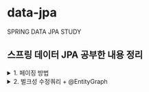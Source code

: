# data-jpa
SPRING DATA JPA STUDY

## 스프링 데이터 JPA 공부한 내용 정리 

<details>
  <summary>1. 페이징 방법</summary>
  <div markdown="1">
  
  ## 페이징 방법

#### 1. 순수 JPA 페이징과 정렬

- 검색 조건 : 나이 10살

- 정렬 조건  : 이름으로 내림차순

- 페이징 조건 : 첫 번째 페이지, 페이지당 보여줄 데이터는 3건

- ```java
  public List<Member> findByPage(int age, int offset, int limit) {
      em.createQuery("select m from Member m where m.age = :age order by m.username desc")
          .setParameter("age",age)
          .setFirstResult(offset)
          .setMaxResults(limit)
          .getResultList();
  }
  ```

- 보통은 페이징을 할때 TotalCount (총 몇 페이지 인가?) 를 함께 가져와야 한다.

  - ```java
    public long totalCount(int age) {
        return em.createQuery("select count(m) from Member m where m.age = :age", Long.class)
            .setParameter("age", age)
            .getSingleResult();
    }
    ```

  - 토탈에는 sort가 필요가 없다. 



#### 2. SPRING DATA JPA 페이징

- ```java
  org.springframework.data.domain.Sort : 정렬기능
  ```

- ```java
  org.springframework.data.domain.Pageable : 페이징 기능
  ```

- 페이징을 제공하는 Page<Entity명>을 사용한다.

- ```java
  Page<Member> findByAge(int age, Pageable pageable);
  ```

- pageable에는 pageRequest를 구현해서 파라미터로 넘겨주면 된다.

- ```java
  PageReuqst pageRequest = PageRequest.of(0,3, Sort.by(Sort.Direction.DESC,"username"));
  //0은 시작 데이터 , 3은 size
  
  Page<Member> page = memberRepository.findByAge(age,pageRequest);
  ```

- List<Member> contents = page.getContent(); 로 0부터 총 3개의 데이터를 contetns안에 넣어서 리턴한다.

- totalCount 를 따로 구할 필요가 없다. 반환타입이 page면  totalCount를 반환해주는 메서드를 제공해준다.

  - page 쿼리가 실행될 때 자동으로 totalCount를 구하는 쿼리를 날린다.

  - ```java
    long totalCount = page.getTotalElements();
    ```

```
int getNumber();           //현재 페이지

int getSize();              	//페이지 크기

int getTotalPages();         //전체 페이지 수

int getNumberOfElements(); 	//현재 페이지에 나올 데이터 수

long getTotalElements();     //전체 데이터 수

boolean hasPreviousPage();  	//이전 페이지 여부

boolean isFirstPage();       	//현재 페이지가 첫 페이지 인지 여부

boolean hasNextPage();      //다음 페이지 여부

boolean isLastPage();        //현재 페이지가 마지막 페이지 인지 여부

Pageable nextPageable();     //다음 페이지 객체, 다음 페이지가 없으면 null

Pageable previousPageable();  //다음 페이지 객체, 이전 페이지가 없으면 null

List<T> getContent();        //조회된 데이터

boolean hasContent();       	//조회된 데이터 존재 여부

Sort getSort();              //정렬정보
```



- Sliece : 예를들어 limit을 0번째부터 3개를 가져오라는 설정을 하면, 3개가 아닌 3+1개로 총 4개를 가져오게 된다.

  - 즉, limit+1개를 가져온다.

  - ```java
    Sliece<Member> page = memberRepository.findByAge(age,pageRequest);
    ```

  - 모바일에서 [더보기] 라는 것으로 많이 사용된다.

  - Slice는 totalCout 쿼리가 자동으로 날라가지 않는다.

    

- List로 바로 받아오는것도 가능하다.

  - ```java
    List<Member> page = memberRepository.findByAge(age, pageRequest);
    ```

- 마찬가지로 Page로 조회해온 데이터들도 Entity를 그대로 노출시키면 안된다. DTO로 변환해서 반환해줘야 한다.

  - ```java
    Page<Member> page = memberRepository.findByAge(age, pageRequest);
    page<MemberDto> toMap = page.map(m->new MemberDto(m.getId(),m.getUsername()));
    ```

    
  </div>
</details>

<details>
  <summary>2. 벌크성 수정쿼리 + @EntityGraph</summary>
  <div markdown="1">
  
  # 벌크성 수정 쿼리

- 무언가를 수정하는 쿼리를 날릴때는 @Modifying을 적어줘야 한다.

- 벌크성 수정쿼리의 예시로, 회원의 나이를 1씩 증가시키는 쿼리를 살펴보자

  - ```java
    @Query("update Member m set m.age = m.age +1 where m.age >=:age")
    int bulkAgePlus(@Param"age" int age);
    ```

- 벌크 연산 이후에는 꼭 영속성 컨텍스트를 clear 해줘야 한다.

  - DB에는 벌크성 수정쿼리를 실행한 값이 반영되어있는데 영속성 컨텍스트에는 반영되기 전 값으로 남아있다.

  - 벌크 연산 이후에 다른 로직이 실행되거나 이어지는게 없으면 상관 없지만, 다른 작업이 추가로 이어진다면 반드시 영속성 컨텐스트를 clear 해야 정상적으로 반영된다.

  - **이러한 문제를 해결하기 위해 스프링 데이터JPA는 기능을 지원한다**

    - @Modifying(clearAutotmatically = true) 로 설정하면 자동으로 영속성 컨텍스트를 clear해준다.

    



## @EntityGraph란?

```java
@Test
public void findMemberLazy() {
    Team teamA = new Team("teamA");
    Team teamB = new Team("teamB");
    Member member1 = new Member("member1,10,teamA");
    Member member2 = new Member("member2,12,teamB");
    memberRepository.save(member1);
    memberRepository.save(member2);
    
    em.flush();
    em.clear();
    
    List<Member> members = memberRepository.findAll();
    
    
}
```

- EntityGraph를 이해하기 위해서는 Fetch Join과 지연 로딩 이라는 개념을 알아야한다.

- 간단하게 설명해서, 실무에서 연관관계 매핑시 모두 LAZY 로딩으로 설정해야하는데

  - 지연로딩(LAZY)으로 설정시, 연관된 엔티티를 조회하는 동시에 한번에 쿼리문을 날리지 않고, 그 엔티티가 사용되는 시점에 추가로 쿼리를 날리는 방법이다.

  - N+1 문제가 발생하는데, 만약 조회된 Member가 위 예제처럼 2개라고 생각해보자.

    - 그러면 Member를 조회하는 쿼리를 날린 후,  Team을 조회하는 쿼리가 2개 더 날라간다. 

    - 이러한 문제를 해결하기 위해 Fetch Join 이라는 것을 사용해야 한다.

    - ```java
      @Query("select m from Member m left join fetch m.team")
      List<Member> findMemberFechJoin();
      ```

- @EntityGraph 사용하기

  - ```java
    @OVerride
    @EntityGraph(attributePaths ={"team"})
    List<Member> findAll();
    //Fetch join 대신 EntityGraph 어노테이션을 추가하고, fetch join 할 엔티티 명을 넣어주면 된다.
    ```

  - ```java
    @EntityGraph(attributePaths = {"team"})
    @Query("select m from Member m")
    List<Member> findMemberEntityGraph();
    //JPQL을 사용하면서 , Fetch join만 생략 후 EntityGraph 어노테이션 사용 가능
    ```

  - ```java
    @EntityGraph(attributePaths= {"team"})
    List<Member> findEntityByUsername(@Param("username") String username);
    //메서드 이름으로 쿼리를 사용할때도 EntityGraph를 사용할 수 있다.
    ```

    
  </div>
</details>



